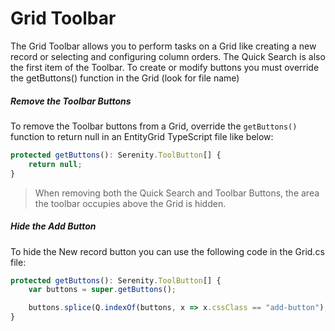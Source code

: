 # Grid Toolbar

The Grid Toolbar allows you to perform tasks on a Grid like creating a new record or selecting and configuring column orders. The Quick Search is also the first item of the Toolbar. To create or modify buttons you must override the getButtons\(\) function in the Grid \(look for file name\)

##### Remove the Toolbar Buttons

To remove the Toolbar buttons from a Grid, override the `getButtons()` function to return null in an EntityGrid TypeScript file like below:

```typescript
protected getButtons(): Serenity.ToolButton[] {
    return null;
}
```

> When removing both the Quick Search and Toolbar Buttons, the area the toolbar occupies above the Grid is hidden.

##### Hide the Add Button

To hide the New record button you can use the following code in the Grid.cs file:

```typescript
protected getButtons(): Serenity.ToolButton[] {
    var buttons = super.getButtons();

    buttons.splice(Q.indexOf(buttons, x => x.cssClass == "add-button"), 1);
}
```



